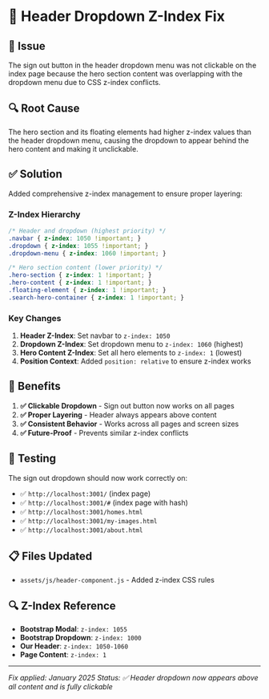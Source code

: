 # 🔧 Header Dropdown Z-Index Fix

## 🚨 **Issue**
The sign out button in the header dropdown menu was not clickable on the index page because the hero section content was overlapping with the dropdown menu due to CSS z-index conflicts.

## 🔍 **Root Cause**
The hero section and its floating elements had higher z-index values than the header dropdown menu, causing the dropdown to appear behind the hero content and making it unclickable.

## ✅ **Solution**
Added comprehensive z-index management to ensure proper layering:

### **Z-Index Hierarchy**
```css
/* Header and dropdown (highest priority) */
.navbar { z-index: 1050 !important; }
.dropdown { z-index: 1055 !important; }
.dropdown-menu { z-index: 1060 !important; }

/* Hero section content (lower priority) */
.hero-section { z-index: 1 !important; }
.hero-content { z-index: 1 !important; }
.floating-element { z-index: 1 !important; }
.search-hero-container { z-index: 1 !important; }
```

### **Key Changes**

1. **Header Z-Index**: Set navbar to `z-index: 1050`
2. **Dropdown Z-Index**: Set dropdown menu to `z-index: 1060` (highest)
3. **Hero Content Z-Index**: Set all hero elements to `z-index: 1` (lowest)
4. **Position Context**: Added `position: relative` to ensure z-index works

## 🎯 **Benefits**

1. **✅ Clickable Dropdown** - Sign out button now works on all pages
2. **✅ Proper Layering** - Header always appears above content
3. **✅ Consistent Behavior** - Works across all pages and screen sizes
4. **✅ Future-Proof** - Prevents similar z-index conflicts

## 🧪 **Testing**

The sign out dropdown should now work correctly on:
- ✅ `http://localhost:3001/` (index page)
- ✅ `http://localhost:3001/#` (index page with hash)
- ✅ `http://localhost:3001/homes.html`
- ✅ `http://localhost:3001/my-images.html`
- ✅ `http://localhost:3001/about.html`

## 📋 **Files Updated**
- `assets/js/header-component.js` - Added z-index CSS rules

## 🔍 **Z-Index Reference**
- **Bootstrap Modal**: `z-index: 1055`
- **Bootstrap Dropdown**: `z-index: 1000`
- **Our Header**: `z-index: 1050-1060`
- **Page Content**: `z-index: 1`

---

*Fix applied: January 2025*
*Status: ✅ Header dropdown now appears above all content and is fully clickable*
